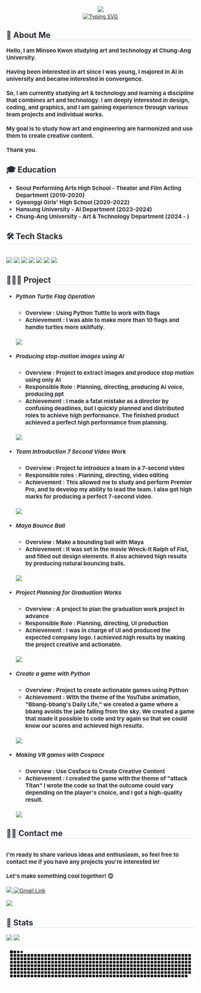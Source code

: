 <div align= "center">
    <img src="https://capsule-render.vercel.app/api?type=waving&color=0:f4a4c0,100:0061ff&height=180&text=Welcome%20MING%20page&animation=twinkling&fontColor=ffffff&fontSize=60" />
</div>


<div align="center">
    <a href="https://git.io/typing-svg"><img src="https://readme-typing-svg.demolab.com?font=Fira+Code&size=22&duration=3000&pause=1500&color=D18CDB&background=38AD9000&center=true&vCenter=true&random=true&width=850&height=60&lines=Dive+into+my+world+of+ideas+and+code%E2%80%94let%E2%80%99s+create+together!+%F0%9F%8C%8D" alt="Typing SVG" /></a>
</div>


<div style="text-align: left;"> 
    <h2 style="border-bottom: 1px solid #d8dee4; color: #282d33;">🐥 About  Me </h2>  
    <div style="font-weight: 700; font-size: 15px; text-align: left; color: #282d33;">
    </li>Hello, I am Minseo Kwon studying art and technology at Chung-Ang University.<br><br>
Having been interested in art since I was young, I majored in AI in university and became interested in convergence.<br><br> So, I am currently studying art & technology and learning a discipline that combines art and technology. I am deeply interested in design, coding, and graphics, and I am gaining experience through various team projects and individual works.<br><br> </li> My goal is to study how art and engineering are harmonized and use them to create creative content.<br> <br>Thank you. </div> 
</div>

<div style="text-align: left;"> 
    <h2 style="border-bottom: 1px solid #d8dee4; color: #282d33;"> 🎓 Education </h2>  
    <div style="font-weight: 700; font-size: 15px; text-align: left; color: #282d33;">
      <ul>
          <li>
              Seoul Performing Arts High School - Theater and Film Acting Department (2019-2020)
          </li>
          <li>
              Gyeonggi Girls' High School (2020-2022)
          </li>
          <li>
              Hansung University - AI Department (2023-2024)
          </li>
          <li>
              Chung-Ang University - Art & Technology Department (2024 - )
          </li>
      </ul>      
    </div>     
</div>
    <div style="text-align: left;">
    <h2 style="border-bottom: 1px solid #d8dee4; color: #282d33;"> 🛠️ Tech Stacks </h2> <br> 
    <div style="margin: ; text-align: left;" "text-align: left;"> <img src="https://img.shields.io/badge/C++-00599C?style=flat&logo=C%2B%2B&logoColor=white">
          <img src="https://img.shields.io/badge/Python-3776AB?style=flat&logo=Python&logoColor=white">
          <img src="https://img.shields.io/badge/Java-007396?style=flat&logo=Java&logoColor=white">
          <img src="https://img.shields.io/badge/Adobe Premiere Pro-9999FF?style=flat-square&logo=Adobe Premiere Pro&logoColor=white"/>
          <img src="https://img.shields.io/badge/Adobe Photoshop-31A8FF?style=flat-square&logo=Adobe Photoshop&logoColor=white"/>
          <img src="https://img.shields.io/badge/Adobe Illustrator-FF9A00?style=flat-square&logo=Adobe Illustrator&logoColor=white"/>
          <img src="https://img.shields.io/badge/-Autodesk Maya-37A5CC?style=flat&logo=autodeskmaya&logoColor=white"/>
          </div>
    </div>

<div style="text-align: left;"> 
    <h2 style="border-bottom: 1px solid #d8dee4; color: #282d33;"> 👩🏻‍💻 Project </h2>  
    <div style="font-weight: 700; font-size: 15px; text-align: left; color: #282d33;"> 
        <ul>
            <li>
                <h5>Python Turtle Flag Operation</h5>
                <ul>
                    <li> Overview : Using Python Tuttle to work with flags</li>
                    <li> Achievement : I was able to make more than 10 flags and handle turtles more skillfully.</li>
                </ul>
            </li>
            <br>
            <a href="https://github.com/rnjxalx/MakeFlagWithTurtle">
  <img align="center" src="https://github-readme-stats.vercel.app/api/pin/?username=rnjxalx&repo=MakeFlagWithTurtle" />
</a>
            <li>
                <h5>Producing stop-motion images using AI</h5>
                <ul>
                    <li> Overview : Project to extract images and produce stop motion using only AI</li>
                    <li> Responsible Role : Planning, directing, producing Ai voice, producing ppt </li>
                    <li> Achievement : I made a fatal mistake as a director by confusing deadlines, but I quickly planned and distributed roles to achieve high performance. The finished product achieved a perfect high performance from planning.</li>
                </ul>
            </li>
            <br>
            <a href="https://github.com/rnjxalx/ConceptStudio">
  <img align="center" src="https://github-readme-stats.vercel.app/api/pin/?username=rnjxalx&repo=ConceptStudio" />
</a>
            <li>
                <h5>Team Introduction 7 Second Video Work</h5>
                <ul>
                    <li> Overview : Project to introduce a team in a 7-second video</li>
                    <li> Responsible roles : Planning, directing, video editing </li>
                    <li> Achievement : This allowed me to study and perform Premier Pro, and to develop my ability to lead the team. I also got high marks for producing a perfect 7-second video.</li>
                </ul>
            </li>
            <br>
            <a href="https://github.com/rnjxalx/ConceptStudio">
  <img align="center" src="https://github-readme-stats.vercel.app/api/pin/?username=rnjxalx&repo=ConceptStudio" />
</a>
            <li>
                <h5>Maya Bounce Ball</h5>
                <ul>
                    <li> Overview : Make a bounding ball with Maya</li>
                    <li> Achievement : It was set in the movie Wreck-It Ralph of Fist, and filled out design elements. It also achieved high results by producing natural bouncing balls.</li>
                </ul>
            </li>
            <br>
            <a href="https://github.com/rnjxalx/MayaPrac">
  <img align="center" src="https://github-readme-stats.vercel.app/api/pin/?username=rnjxalx&repo=MayaPrac" />
</a>
            <li>
                <h5>Project Planning for Graduation Works</h5>
                <ul>
                    <li> Overview : A project to plan the graduation work project in advance</li>
                    <li> Responsible Role : Planning, directing, UI production </li>
                    <li> Achievement : I was in charge of UI and produced the expected company logo. I achieved high results by making the project creative and actionable.</li>
                </ul>
            </li>
            <br>
            <a href="https://github.com/rnjxalx/BeatBayProject">
  <img align="center" src="https://github-readme-stats.vercel.app/api/pin/?username=rnjxalx&repo=BeatBayProject" />
</a>
            <li>
                <h5>Create a game with Python</h5>
                <ul>
                    <li> Overview : Project to create actionable games using Python</li>
                    <li> Achievement : With the theme of the YouTube animation, "Bbang-bbang's Daily Life," we created a game where a bbang avoids the jade falling from the sky. We created a game that made it possible to code and try again so that we could know our scores and achieved high results.</li>
                </ul>
            </li>
            <br>
            <a href="https://github.com/rnjxalx/PygamePrac">
  <img align="center" src="https://github-readme-stats.vercel.app/api/pin/?username=rnjxalx&repo=PygamePrac" />
</a>
            <li>
                <h5>Making VR games with Cospace</h5>
                <ul>
                    <li> Overview : Use Cosface to Create Creative Content</li>
                    <li> Achievement : I created the game with the theme of "attack Titan" I wrote the code so that the outcome could vary depending on the player's choice, and I got a high-quality result.</li>
                </ul>
            </li>
            <br>
             <a href="https://github.com/rnjxalx/CospacesGame">
  <img align="center" src="https://github-readme-stats.vercel.app/api/pin/?username=rnjxalx&repo=CospacesGame" />
</a>
            <ul>
        </ul>
    </div> 
</div>


    
<div style="text-align: left;">
    <h2 style="border-bottom: 1px solid #d8dee4; color: #282d33;"> 🧑‍💻 Contact me </h2> <br>
    <div style="font-weight: 700; font-size: 15px; text-align: left; color: #282d33;"> 
    </li>I'm ready to share various ideas and enthusiasm, so feel free to contact me if you have any projects you're interested in! <br><br>
Let's make something cool together! 😊<br><br>
</div>
    <div style="text-align: left;"> <a href=https://www.instagram.com/miin_seo/>
        <img src="https://img.shields.io/badge/Instagram-E4405F?style=flat&logo=Instagram&logoColor=white&link=https://www.instagram.com/miin_seo/"> </a>
        <a href="mailto:minseo4077@gmail.com">
  <img src="https://img.shields.io/badge/Gmail-EA4335?style=flat&logo=Gmail&logoColor=white" alt="Gmail Link">
</a>
    </div>  <br> 
    <div style="text-align: left;"> <a href="https://hits.seeyoufarm.com">
        <img src="https://hits.seeyoufarm.com/api/count/incr/badge.svg?url=https%3A%2F%2Fgithub.com%2Frnjxalx%2F&count_bg=%23000000&title_bg=%23000000&icon=github.svg&icon_color=%23FFFFFF&title=GitHub&edge_flat=false"/></a>
   </div> 
</div>

    
<div style="text-align: left;"> 
    <h2 style="border-bottom: 1px solid #d8dee4; color: #282d33;"> 🏅 Stats </h2>
    <div style="text-align: left;">
        <img src="https://github-readme-stats.vercel.app/api?username=rnjxalx&bg_color=180,d4e3fe,00000000&title_color=000000&text_color=000000"/>
        <img src="https://github-readme-stats.vercel.app/api/top-langs/?username=rnjxalx&layout=compact&bg_color=180,d4e3fe,00000000&title_color=000000&text_color=000000"/>
    </div> 
</div>




![Logo](https://github.com/rnjxalx/rnjxalx/blob/main/github-user-contribution.svg)
    
